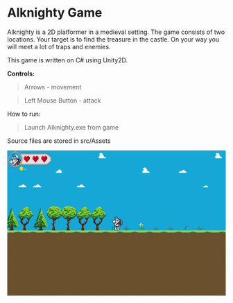 # Alknighty Game

Alknighty is a 2D platformer in a medieval setting. The game consists of two locations. Your target is to find the treasure in the castle. On your way you will meet a lot of traps and enemies.

This game is written on C# using Unity2D.

**Controls:**

> Arrows - movement

> Left Mouse Button - attack

How to run:

> Launch Alknighty.exe from game

Source files are stored in src/Assets

![giphy gif](https://github.com/dyakov-kirill/Alknighty-game/blob/68a2fedb53c3a2118467d0a6f2cd33cacebbb35e/game/Presentation.gif)
